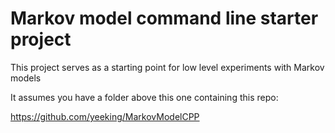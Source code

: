 # Markov model command line starter project

This project serves as a starting point for low level experiments with Markov models

It assumes you have a folder above this one containing this repo:

https://github.com/yeeking/MarkovModelCPP


